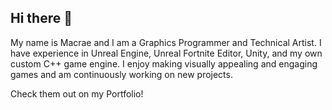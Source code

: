 ## Hi there 👋
My name is Macrae and I am a Graphics Programmer and Technical Artist. I have experience in Unreal Engine, Unreal Fortnite Editor, Unity, and my own custom C++ game engine. I enjoy making visually appealing and engaging games and am continuously working on new projects. 

Check them out on my Portfolio!

